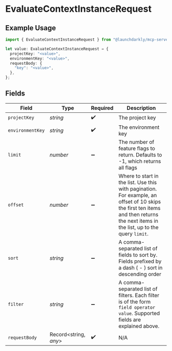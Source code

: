 # EvaluateContextInstanceRequest

## Example Usage

```typescript
import { EvaluateContextInstanceRequest } from "@launchdarkly/mcp-server/models/operations";

let value: EvaluateContextInstanceRequest = {
  projectKey: "<value>",
  environmentKey: "<value>",
  requestBody: {
    "key": "<value>",
  },
};
```

## Fields

| Field                                                                                                                                                                              | Type                                                                                                                                                                               | Required                                                                                                                                                                           | Description                                                                                                                                                                        |
| ---------------------------------------------------------------------------------------------------------------------------------------------------------------------------------- | ---------------------------------------------------------------------------------------------------------------------------------------------------------------------------------- | ---------------------------------------------------------------------------------------------------------------------------------------------------------------------------------- | ---------------------------------------------------------------------------------------------------------------------------------------------------------------------------------- |
| `projectKey`                                                                                                                                                                       | *string*                                                                                                                                                                           | :heavy_check_mark:                                                                                                                                                                 | The project key                                                                                                                                                                    |
| `environmentKey`                                                                                                                                                                   | *string*                                                                                                                                                                           | :heavy_check_mark:                                                                                                                                                                 | The environment key                                                                                                                                                                |
| `limit`                                                                                                                                                                            | *number*                                                                                                                                                                           | :heavy_minus_sign:                                                                                                                                                                 | The number of feature flags to return. Defaults to -1, which returns all flags                                                                                                     |
| `offset`                                                                                                                                                                           | *number*                                                                                                                                                                           | :heavy_minus_sign:                                                                                                                                                                 | Where to start in the list. Use this with pagination. For example, an offset of 10 skips the first ten items and then returns the next items in the list, up to the query `limit`. |
| `sort`                                                                                                                                                                             | *string*                                                                                                                                                                           | :heavy_minus_sign:                                                                                                                                                                 | A comma-separated list of fields to sort by. Fields prefixed by a dash ( - ) sort in descending order                                                                              |
| `filter`                                                                                                                                                                           | *string*                                                                                                                                                                           | :heavy_minus_sign:                                                                                                                                                                 | A comma-separated list of filters. Each filter is of the form `field operator value`. Supported fields are explained above.                                                        |
| `requestBody`                                                                                                                                                                      | Record<string, *any*>                                                                                                                                                              | :heavy_check_mark:                                                                                                                                                                 | N/A                                                                                                                                                                                |